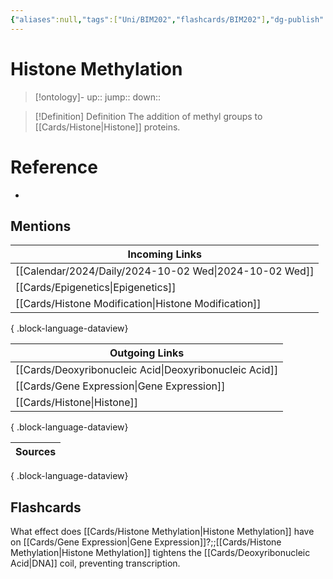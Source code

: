 ```yaml
---
{"aliases":null,"tags":["Uni/BIM202","flashcards/BIM202"],"dg-publish":true,"permalink":"/cards/histone-methylation/","dgPassFrontmatter":true}
---
```


# Histone Methylation

> [!ontology]-
> up:: 
> jump:: 
> down:: 

> [!Definition] Definition
> The addition of methyl groups to [[Cards/Histone\|Histone]] proteins.

# Reference

- 

## Mentions

| Incoming Links                                            |
| --------------------------------------------------------- |
| [[Calendar/2024/Daily/2024-10-02 Wed\|2024-10-02 Wed]] |
| [[Cards/Epigenetics\|Epigenetics]]                     |
| [[Cards/Histone Modification\|Histone Modification]]   |

{ .block-language-dataview}

| Outgoing Links                                            |
| --------------------------------------------------------- |
| [[Cards/Deoxyribonucleic Acid\|Deoxyribonucleic Acid]] |
| [[Cards/Gene Expression\|Gene Expression]]             |
| [[Cards/Histone\|Histone]]                             |

{ .block-language-dataview}

| Sources |
| ------- |

{ .block-language-dataview}

## Flashcards

What effect does [[Cards/Histone Methylation\|Histone Methylation]] have on [[Cards/Gene Expression\|Gene Expression]]?;;[[Cards/Histone Methylation\|Histone Methylation]] tightens the [[Cards/Deoxyribonucleic Acid\|DNA]] coil, preventing transcription.
<!--SR:!2024-10-18,7,250-->